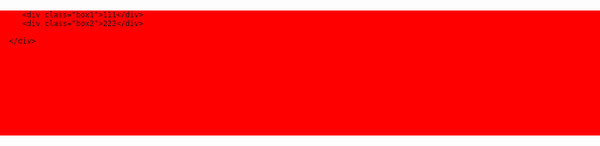 
<!doctype html>
<html>
   <head>
      <meta charset="utf-8">
      <title>第二个页面</title>
   </head>
   <style>
      body{
	     padding:0;
		 margin:0;
	  }
      .content{
	     height:200px;
		 width:960px;
		 background:red;
		 margin:0 auto;
		 margin-top:20px;
	  }
      .box1{
	     width:100px;
		 height:100px;
		 background:green;
		 color:red;
		 float:left;
	  }
      .box2{
	     height:100px;
		 width:100px;
		 background:blue;
		 color:red;
		 float:left;
	  }
   </style>
   <body>
      <div class="content">
	    
		 <div class="box1">111</div>
		 <div class="box2">222</div>

      </div>
   </body>
</html>
